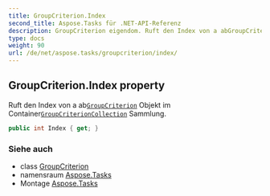 ```yaml
---
title: GroupCriterion.Index
second_title: Aspose.Tasks für .NET-API-Referenz
description: GroupCriterion eigendom. Ruft den Index von a abGroupCriterion Objekt im ContainerGroupCriterionCollection Sammlung.
type: docs
weight: 90
url: /de/net/aspose.tasks/groupcriterion/index/
---
```

## GroupCriterion.Index property

Ruft den Index von a ab[`GroupCriterion`](../) Objekt im Container[`GroupCriterionCollection`](../../groupcriterioncollection/) Sammlung.

```csharp
public int Index { get; }
```

### Siehe auch

* class [GroupCriterion](../)
* namensraum [Aspose.Tasks](../../groupcriterion/)
* Montage [Aspose.Tasks](../../../)


